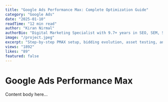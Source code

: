 ```yaml
---
title: "Google Ads Performance Max: Complete Optimization Guide"
category: "Google Ads"
date: "2025-01-10"
readTime: "12 min read"
author: "Kiran Nirmal"
authorBio: "Digital Marketing Specialist with 9.7+ years in SEO, SEM, SMM, and Analytics."
image: "/project.jpeg"
excerpt: "Step-by-step PMAX setup, bidding evolution, asset testing, and audience signals."
views: "1892"
likes: "89"
featured: false
---
```


# Google Ads Performance Max

Content body here...
